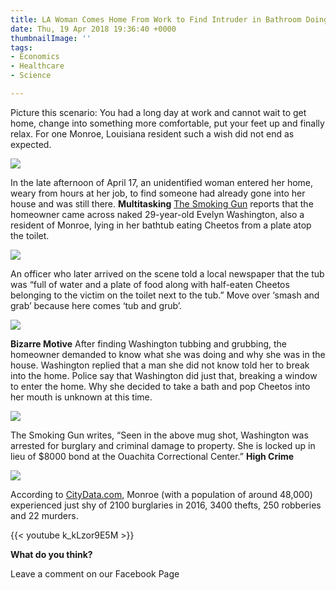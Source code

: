 ```yaml
---
title: LA Woman Comes Home From Work to Find Intruder in Bathroom Doing THIS
date: Thu, 19 Apr 2018 19:36:40 +0000
thumbnailImage: ''
tags:
- Economics
- Healthcare
- Science

---
```

Picture this scenario: You had a long day at work and cannot wait to get home, change into something more comfortable, put your feet up and finally relax. For one Monroe, Louisiana resident such a wish did not end as expected. 

[![](http://politicsfocus.com/wp-content/uploads/2018/04/relaxing-tv-1024x683.jpg)](http://politicsfocus.com/wp-content/uploads/2018/04/relaxing-tv.jpg) 

In the late afternoon of April 17, an unidentified woman entered her home, weary from hours at her job, to find someone had already gone into her house and was still there. **Multitasking** [The Smoking Gun](http://thesmokinggun.com/documents/bizarre/cheetos-bathtub-burglar-839051) reports that the homeowner came across naked 29-year-old Evelyn Washington, also a resident of Monroe, lying in her bathtub eating Cheetos from a plate atop the toilet. 

[![](http://politicsfocus.com/wp-content/uploads/2018/04/cheetos-plate-1024x632.jpg)](http://politicsfocus.com/wp-content/uploads/2018/04/cheetos-plate.jpg) 

An officer who later arrived on the scene told a local newspaper that the tub was “full of water and a plate of food along with half-eaten Cheetos belonging to the victim on the toilet next to the tub.” Move over ‘smash and grab’ because here comes ‘tub and grub’. 

[![](http://politicsfocus.com/wp-content/uploads/2018/04/bathtub.jpg)](http://politicsfocus.com/wp-content/uploads/2018/04/bathtub.jpg) 

**Bizarre Motive** After finding Washington tubbing and grubbing, the homeowner demanded to know what she was doing and why she was in the house. Washington replied that a man she did not know told her to break into the home. Police say that Washington did just that, breaking a window to enter the home. Why she decided to take a bath and pop Cheetos into her mouth is unknown at this time. 

[![](http://politicsfocus.com/wp-content/uploads/2018/04/evelynwashington18-240x300.jpg)](http://politicsfocus.com/wp-content/uploads/2018/04/evelynwashington18.jpg) 

The Smoking Gun writes, “Seen in the above mug shot, Washington was arrested for burglary and criminal damage to property. She is locked up in lieu of $8000 bond at the Ouachita Correctional Center.” **High Crime** 

[![](http://politicsfocus.com/wp-content/uploads/2018/04/crime-scene-1024x686.jpg)](http://politicsfocus.com/wp-content/uploads/2018/04/crime-scene.jpg) 

According to [CityData.com](http://www.city-data.com/crime/crime-Monroe-Louisiana.html), Monroe (with a population of around 48,000) experienced just shy of 2100 burglaries in 2016, 3400 thefts, 250 robberies and 22 murders. 

{{< youtube k_kLzor9E5M >}}

**What do you think?**

Leave a comment on our Facebook Page